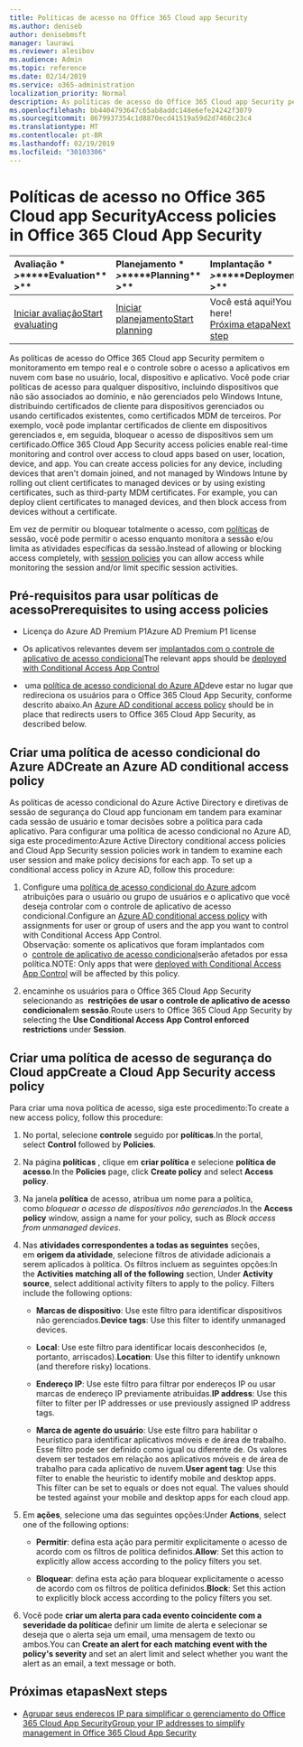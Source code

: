 ```yaml
---
title: Políticas de acesso no Office 365 Cloud app Security
ms.author: deniseb
author: denisebmsft
manager: laurawi
ms.reviewer: alesibov
ms.audience: Admin
ms.topic: reference
ms.date: 02/14/2019
ms.service: o365-administration
localization_priority: Normal
description: As políticas de acesso do Office 365 Cloud app Security permitem o monitoramento em tempo real e o controle sobre o acesso a aplicativos em nuvem com base no usuário, local, dispositivo e aplicativo. Você pode criar políticas de acesso para qualquer dispositivo, incluindo dispositivos que não são associados ao domínio, e não gerenciados pelo Windows Intune, distribuindo certificados de cliente para dispositivos gerenciados ou usando certificados existentes, como certificados MDM de terceiros. Por exemplo, você pode implantar certificados de cliente em dispositivos gerenciados e, em seguida, bloquear o acesso de dispositivos sem um certificado.
ms.openlocfilehash: bb4404793647c65ab8addc148e6efe24242f3079
ms.sourcegitcommit: 8679937354c1d8870ecd41519a59d2d7468c23c4
ms.translationtype: MT
ms.contentlocale: pt-BR
ms.lasthandoff: 02/19/2019
ms.locfileid: "30103306"
---
```

# <a name="access-policies-in-office-365-cloud-app-security"></a><span data-ttu-id="97d02-105">Políticas de acesso no Office 365 Cloud app Security</span><span class="sxs-lookup"><span data-stu-id="97d02-105">Access policies in Office 365 Cloud App Security</span></span>

|<span data-ttu-id="97d02-106">Avaliação \* *\>*\*</span><span class="sxs-lookup"><span data-stu-id="97d02-106">\*\*\*\*Evaluation\*\* \>\*\*</span></span>|<span data-ttu-id="97d02-107">Planejamento \* *\>*\*</span><span class="sxs-lookup"><span data-stu-id="97d02-107">\*\*\*\*Planning\*\* \>\*\*</span></span>|<span data-ttu-id="97d02-108">Implantação \* *\>*\*</span><span class="sxs-lookup"><span data-stu-id="97d02-108">\*\*\*\*Deployment\*\* \>\*\*</span></span>|<span data-ttu-id="97d02-109">Utilização \* \* \*</span><span class="sxs-lookup"><span data-stu-id="97d02-109">\*\*\*\*Utilization\*\*\*\*</span></span>|
|:-----|:-----|:-----|:-----|
|[<span data-ttu-id="97d02-110">Iniciar avaliação</span><span class="sxs-lookup"><span data-stu-id="97d02-110">Start evaluating</span></span>](office-365-cas-overview.md) <br/> |[<span data-ttu-id="97d02-111">Iniciar planejamento</span><span class="sxs-lookup"><span data-stu-id="97d02-111">Start planning</span></span>](get-ready-for-office-365-cas.md) <br/> |<span data-ttu-id="97d02-112">Você está aqui!</span><span class="sxs-lookup"><span data-stu-id="97d02-112">You are here!</span></span>  <br/> [<span data-ttu-id="97d02-113">Próxima etapa</span><span class="sxs-lookup"><span data-stu-id="97d02-113">Next step</span></span>](group-your-ip-addresses-in-ocas.md) <br/> |[<span data-ttu-id="97d02-114">Começar a usar</span><span class="sxs-lookup"><span data-stu-id="97d02-114">Start utilizing</span></span>](utilization-activities-for-ocas.md) <br/> |

<span data-ttu-id="97d02-p102">As políticas de acesso do Office 365 Cloud app Security permitem o monitoramento em tempo real e o controle sobre o acesso a aplicativos em nuvem com base no usuário, local, dispositivo e aplicativo. Você pode criar políticas de acesso para qualquer dispositivo, incluindo dispositivos que não são associados ao domínio, e não gerenciados pelo Windows Intune, distribuindo certificados de cliente para dispositivos gerenciados ou usando certificados existentes, como certificados MDM de terceiros. Por exemplo, você pode implantar certificados de cliente em dispositivos gerenciados e, em seguida, bloquear o acesso de dispositivos sem um certificado.</span><span class="sxs-lookup"><span data-stu-id="97d02-p102">Office 365 Cloud App Security access policies enable real-time monitoring and control over access to cloud apps based on user, location, device, and app. You can create access policies for any device, including devices that aren't domain joined, and not managed by Windows Intune by rolling out client certificates to managed devices or by using existing certificates, such as third-party MDM certificates. For example, you can deploy client certificates to managed devices, and then block access from devices without a certificate.</span></span>

<span data-ttu-id="97d02-118">Em vez de permitir ou bloquear totalmente o acesso, com [políticas](ocas-session-policies.md) de sessão, você pode permitir o acesso enquanto monitora a sessão e/ou limita as atividades específicas da sessão.</span><span class="sxs-lookup"><span data-stu-id="97d02-118">Instead of allowing or blocking access completely, with [session policies](ocas-session-policies.md) you can allow access while monitoring the session and/or limit specific session activities.</span></span>

## <a name="prerequisites-to-using-access-policies"></a><span data-ttu-id="97d02-119">Pré-requisitos para usar políticas de acesso</span><span class="sxs-lookup"><span data-stu-id="97d02-119">Prerequisites to using access policies</span></span>

- <span data-ttu-id="97d02-120">Licença do Azure AD Premium P1</span><span class="sxs-lookup"><span data-stu-id="97d02-120">Azure AD Premium P1 license</span></span>

- <span data-ttu-id="97d02-121">Os aplicativos relevantes devem ser [implantados com o controle de aplicativo de acesso condicional](https://docs.microsoft.com/en-us/cloud-app-security/proxy-deployment-aad)</span><span class="sxs-lookup"><span data-stu-id="97d02-121">The relevant apps should be [deployed with Conditional Access App Control](https://docs.microsoft.com/en-us/cloud-app-security/proxy-deployment-aad)</span></span>

- <span data-ttu-id="97d02-122"> uma [política de acesso condicional do Azure AD](https://docs.microsoft.com/azure/active-directory/active-directory-conditional-access-azure-portal)deve estar no lugar que redireciona os usuários para o Office 365 Cloud App Security, conforme descrito abaixo.</span><span class="sxs-lookup"><span data-stu-id="97d02-122">An [Azure AD conditional access policy](https://docs.microsoft.com/azure/active-directory/active-directory-conditional-access-azure-portal) should be in place that redirects users to Office 365 Cloud App Security, as described below.</span></span>

## <a name="create-an-azure-ad-conditional-access-policy"></a><span data-ttu-id="97d02-123">Criar uma política de acesso condicional do Azure AD</span><span class="sxs-lookup"><span data-stu-id="97d02-123">Create an Azure AD conditional access policy</span></span>

<span data-ttu-id="97d02-p103">As políticas de acesso condicional do Azure Active Directory e diretivas de sessão de segurança do Cloud app funcionam em tandem para examinar cada sessão de usuário e tomar decisões sobre a política para cada aplicativo. Para configurar uma política de acesso condicional no Azure AD, siga este procedimento:</span><span class="sxs-lookup"><span data-stu-id="97d02-p103">Azure Active Directory conditional access policies and Cloud App Security session policies work in tandem to examine each user session and make policy decisions for each app. To set up a conditional access policy in Azure AD, follow this procedure:</span></span>

1. <span data-ttu-id="97d02-126">Configure uma [política de acesso condicional do Azure ad](https://docs.microsoft.com/azure/active-directory/active-directory-conditional-access-azure-portal)com atribuições para o usuário ou grupo de usuários e o aplicativo que você deseja controlar com o controle de aplicativo de acesso condicional.</span><span class="sxs-lookup"><span data-stu-id="97d02-126">Configure an [Azure AD conditional access policy](https://docs.microsoft.com/azure/active-directory/active-directory-conditional-access-azure-portal) with assignments for user or group of users and the app you want to control with Conditional Access App Control.</span></span><br><span data-ttu-id="97d02-127">Observação: somente os aplicativos que foram implantados com o  [controle de aplicativo de acesso condicional](https://docs.microsoft.com/cloud-app-security/proxy-deployment-aad)serão afetados por essa política.</span><span class="sxs-lookup"><span data-stu-id="97d02-127">NOTE: Only apps that were [deployed with Conditional Access App Control](https://docs.microsoft.com/cloud-app-security/proxy-deployment-aad) will be affected by this policy.</span></span>

2. <span data-ttu-id="97d02-128">encaminhe os usuários para o Office 365 Cloud App Security selecionando as  **restrições de usar o controle de aplicativo de acesso condicional**em **sessão**.</span><span class="sxs-lookup"><span data-stu-id="97d02-128">Route users to Office 365 Cloud App Security by selecting the **Use Conditional Access App Control enforced restrictions** under **Session**.</span></span>

## <a name="create-a-cloud-app-security-access-policy"></a><span data-ttu-id="97d02-129">Criar uma política de acesso de segurança do Cloud app</span><span class="sxs-lookup"><span data-stu-id="97d02-129">Create a Cloud App Security access policy</span></span>

<span data-ttu-id="97d02-130">Para criar uma nova política de acesso, siga este procedimento:</span><span class="sxs-lookup"><span data-stu-id="97d02-130">To create a new access policy, follow this procedure:</span></span>

1. <span data-ttu-id="97d02-131">No portal, selecione **controle** seguido por **políticas**.</span><span class="sxs-lookup"><span data-stu-id="97d02-131">In the portal, select **Control** followed by **Policies**.</span></span>

2. <span data-ttu-id="97d02-132">Na página **políticas** , clique em **criar política** e selecione **política de acesso**.</span><span class="sxs-lookup"><span data-stu-id="97d02-132">In the **Policies** page, click **Create policy** and select **Access policy**.</span></span>

3. <span data-ttu-id="97d02-133">Na janela **política** de acesso, atribua um nome para a política, como *bloquear o acesso de dispositivos não gerenciados*.</span><span class="sxs-lookup"><span data-stu-id="97d02-133">In the **Access policy** window, assign a name for your policy, such as *Block access from unmanaged devices*.</span></span>

4. <span data-ttu-id="97d02-p104">Nas **atividades correspondentes a todas as seguintes** seções, em **origem da atividade**, selecione filtros de atividade adicionais a serem aplicados à política. Os filtros incluem as seguintes opções:</span><span class="sxs-lookup"><span data-stu-id="97d02-p104">In the **Activities matching all of the following** section, Under **Activity source**, select additional activity filters to apply to the policy. Filters include the following options:</span></span>
    
    - <span data-ttu-id="97d02-136">**Marcas de dispositivo**: Use este filtro para identificar dispositivos não gerenciados.</span><span class="sxs-lookup"><span data-stu-id="97d02-136">**Device tags**: Use this filter to identify unmanaged devices.</span></span>
    
    - <span data-ttu-id="97d02-137">**Local**: Use este filtro para identificar locais desconhecidos (e, portanto, arriscados).</span><span class="sxs-lookup"><span data-stu-id="97d02-137">**Location**: Use this filter to identify unknown (and therefore risky) locations.</span></span>
    
    - <span data-ttu-id="97d02-138">**Endereço IP**: Use este filtro para filtrar por endereços IP ou usar marcas de endereço IP previamente atribuídas.</span><span class="sxs-lookup"><span data-stu-id="97d02-138">**IP address**: Use this filter to filter per IP addresses or use previously assigned IP address tags.</span></span>
    
    - <span data-ttu-id="97d02-p105">**Marca de agente do usuário**: Use este filtro para habilitar o heurístico para identificar aplicativos móveis e de área de trabalho. Esse filtro pode ser definido como igual ou diferente de. Os valores devem ser testados em relação aos aplicativos móveis e de área de trabalho para cada aplicativo de nuvem.</span><span class="sxs-lookup"><span data-stu-id="97d02-p105">**User agent tag**: Use this filter to enable the heuristic to identify mobile and desktop apps. This filter can be set to equals or does not equal. The values should be tested against your mobile and desktop apps for each cloud app.</span></span>

5. <span data-ttu-id="97d02-142">Em **ações**, selecione uma das seguintes opções:</span><span class="sxs-lookup"><span data-stu-id="97d02-142">Under **Actions**, select one of the following options:</span></span>
    
    - <span data-ttu-id="97d02-143">**Permitir**: defina esta ação para permitir explicitamente o acesso de acordo com os filtros de política definidos.</span><span class="sxs-lookup"><span data-stu-id="97d02-143">**Allow**: Set this action to explicitly allow access according to the policy filters you set.</span></span>
    
    - <span data-ttu-id="97d02-144">**Bloquear**: defina esta ação para bloquear explicitamente o acesso de acordo com os filtros de política definidos.</span><span class="sxs-lookup"><span data-stu-id="97d02-144">**Block**: Set this action to explicitly block access according to the policy filters you set.</span></span>

6. <span data-ttu-id="97d02-145">Você pode **criar um alerta para cada evento coincidente com a severidade da política**e definir um limite de alerta e selecionar se deseja que o alerta seja um email, uma mensagem de texto ou ambos.</span><span class="sxs-lookup"><span data-stu-id="97d02-145">You can **Create an alert for each matching event with the policy's severity** and set an alert limit and select whether you want the alert as an email, a text message or both.</span></span>

## <a name="next-steps"></a><span data-ttu-id="97d02-146">Próximas etapas</span><span class="sxs-lookup"><span data-stu-id="97d02-146">Next steps</span></span>

- [<span data-ttu-id="97d02-147">Agrupar seus endereços IP para simplificar o gerenciamento do Office 365 Cloud App Security</span><span class="sxs-lookup"><span data-stu-id="97d02-147">Group your IP addresses to simplify management in Office 365 Cloud App Security</span></span>](group-your-ip-addresses-in-ocas.md)